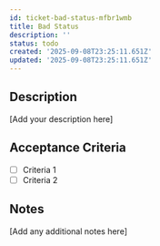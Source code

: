 ```yaml
---
id: ticket-bad-status-mfbr1wmb
title: Bad Status
description: ''
status: todo
created: '2025-09-08T23:25:11.651Z'
updated: '2025-09-08T23:25:11.651Z'
---
```


## Description

[Add your description here]

## Acceptance Criteria

- [ ] Criteria 1
- [ ] Criteria 2

## Notes

[Add any additional notes here]

